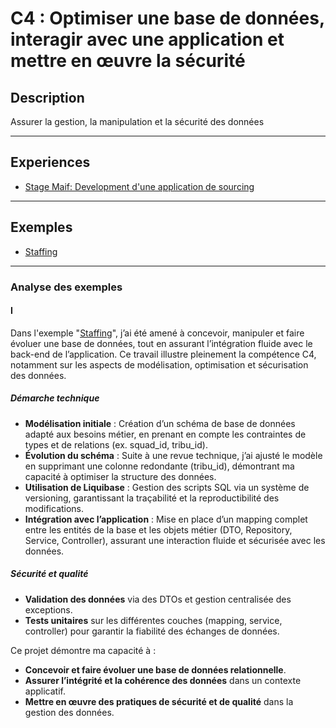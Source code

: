 # C4 : Optimiser une base de données, interagir avec une application et mettre en œuvre la sécurité

## Description

Assurer la gestion, la manipulation et la sécurité des données

---

## Experiences

- [Stage Maif: Development d'une application de sourcing](../Experiences/stage-appli-sourcing.md)

---

## Exemples

- [Staffing](../Exemples/feat-staffing.md)

---

### Analyse des exemples

#### I

Dans l'exemple "[Staffing](../Exemples/feat-staffing.md)", j’ai été amené à concevoir, manipuler et faire évoluer une base de données, tout en assurant l’intégration fluide avec le back-end de l’application. Ce travail illustre pleinement la compétence C4, notamment sur les aspects de modélisation, optimisation et sécurisation des données.

##### Démarche technique
- **Modélisation initiale** : Création d’un schéma de base de données adapté aux besoins métier, en prenant en compte les contraintes de types et de relations (ex. squad_id, tribu_id).
- **Évolution du schéma** : Suite à une revue technique, j’ai ajusté le modèle en supprimant une colonne redondante (tribu_id), démontrant ma capacité à optimiser la structure des données.
- **Utilisation de Liquibase** : Gestion des scripts SQL via un système de versioning, garantissant la traçabilité et la reproductibilité des modifications.
- **Intégration avec l’application** : Mise en place d’un mapping complet entre les entités de la base et les objets métier (DTO, Repository, Service, Controller), assurant une interaction fluide et sécurisée avec les données.

##### Sécurité et qualité
- **Validation des données** via des DTOs et gestion centralisée des exceptions.
- **Tests unitaires** sur les différentes couches (mapping, service, controller) pour garantir la fiabilité des échanges de données.

Ce projet démontre ma capacité à :

- **Concevoir et faire évoluer une base de données relationnelle**.
- **Assurer l’intégrité et la cohérence des données** dans un contexte applicatif.
- **Mettre en œuvre des pratiques de sécurité et de qualité** dans la gestion des données.